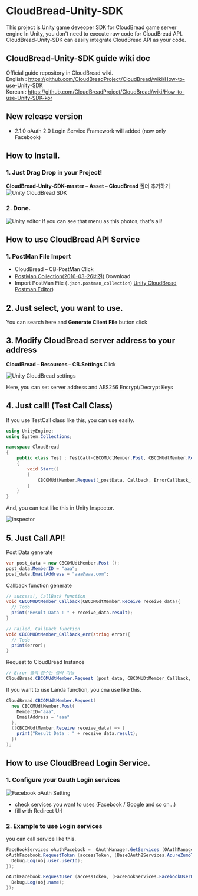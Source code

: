 # CloudBread-Unity-SDK
This project is Unity game deveoper SDK for CloudBread game server engine
In Unity, you don't need to execute raw code for CloudBread API. CloudBread-Unity-SDK can easily integrate CloudBread API as your code.

## CloudBread-Unity-SDK guide wiki doc  
Official guide repository in CloudBread wiki.  
English : https://github.com/CloudBreadProject/CloudBread/wiki/How-to-use-Unity-SDK  
Korean : https://github.com/CloudBreadProject/CloudBread/wiki/How-to-use-Unity-SDK-kor  

## New release version
* 2.1.0
oAuth 2.0 Login Service Framework will added (now only Facebook)

## How to Install.
### 1\. Just Drag Drop in your Project!

**CloudBread-Unity-SDK-master – Asset – CloudBread** 폴더 추가하기 ![Unity CloudBread SDK](https://raw.githubusercontent.com/wiki/CloudBreadProject/CloudBread/Resources/UnitySDK/image001.png)

### 2\. Done.
![Unity editor](https://raw.githubusercontent.com/wiki/CloudBreadProject/CloudBread/Resources/UnitySDK/image002.png)
If you can see that menu as this photos, that's all!

## How to use CloudBread API Service
### 1\. PostMan File Import

- CloudBread – CB-PostMan Click
- [PostMan Collection(2016-03-26버전)](https://raw.githubusercontent.com/wiki/CloudBreadProject/CloudBread/20160326-CloudBread.json.postman_collection) Download
- Import PostMan File (`.json.postman_collection`)
[Unity CloudBread Postman Editor](https://raw.githubusercontent.com/wiki/CloudBreadProject/CloudBread/Resources/UnitySDK/image003.png))

## 2\. Just select, you want to use.

You can search here and **Generate Client File** button click

## 3\. Modify CloudBread server address to your address

**CloudBread – Resources – CB.Settings** Click

![Unity CloudBread settings](https://raw.githubusercontent.com/wiki/CloudBreadProject/CloudBread/Resources/UnitySDK/image004.png)

Here, you can set server address and AES256 Encrypt/Decrypt Keys

## 4\. Just call! (Test Call Class)

If you use TestCall class like this, you can use easily.

```c#
using UnityEngine;
using System.Collections;

namespace CloudBread
{
    public class Test : TestCall<CBCOMUdtMember.Post, CBCOMUdtMember.Receive>
    {
        void Start()
        {
            CBCOMUdtMember.Request(_postData, Callback, ErrorCallback_);
        }
    }
}
```

And, you can test like this in Unity Inspector.

![inspector](https://raw.githubusercontent.com/wiki/CloudBreadProject/CloudBread/Resources/UnitySDK/Image_Inspector.jpeg)

## 5\. Just Call API!

Post Data generate
```C#
var post_data = new CBCOMUdtMember.Post ();
post_data.MemberID = "aaa";
post_data.EmailAddress = "aaa@aaa.com";
```

Callback function generate
```C#
// success!, CallBack function
void CBCOMUDtMember_Callback(CBCOMUdtMember.Receive receive_data){
  // Todo
  print("Result Data : " + receive_data.result);
}

// Failed, CallBack function
void CBCOMUDtMember_Callback_err(string error){
  // Todo
  print(error);
}
```

Request to CloudBread Instance
```C#
// Error 콜백 함수는 생략 가능
CloudBread.CBCOMUdtMember.Request (post_data, CBCOMUDtMember_Callback, CBCOMUDtMember_Callback_err);
```

If you want to use Landa function, you cna use like this.
```C#
CloudBread.CBCOMUdtMember.Request(
  new CBCOMUdtMember.Post{
    MemberID="aaa",
    EmailAddress = "aaa"
  },
  ((CBCOMUdtMember.Receive receive_data) => {
    print("Result Data : " + receive_data.result);
  })
);
```


## How to use CloudBread Login Service.
### 1\. Configure your Oauth Login services
![Facebook oAuth Setting](https://raw.githubusercontent.com/wiki/CloudBreadProject/CloudBread/Resources/UnitySDK/image005.png)
- check services you want to uses (Facebook / Google and so on...)
- fill with Redirect Url

### 2\. Example to use Login services
you can call service like this.
```C#
FaceBookServices oAuthFacebook =  OAuthManager.GetServices (OAuthManager.OAuthServices.facebook) as FaceBookServices;
oAuthFacebook.RequestToken (accessToken, (BaseOAuth2Services.AzureZumoToken.Receive obj) => {
  Debug.Log(obj.user.userId);
});

oAuthFacebook.RequestUser (accessToken, (FaceBookServices.FacebookUserData obj) => {
  Debug.Log(obj.name);
});
```
